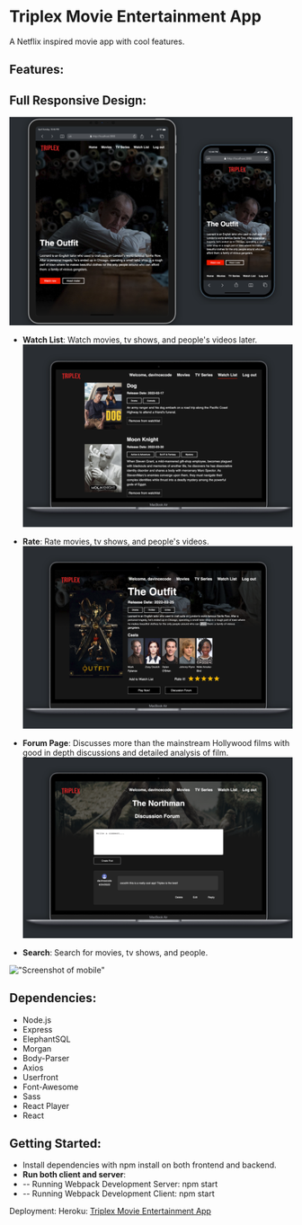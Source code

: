 # Triplex Movie Entertainment App

A Netflix inspired movie app with cool features.

## Features:

## Full Responsive Design:

!["Screenshot of responsive design"](https://github.com/davincecode/triplex-movie-streaming/blob/e5fd638a1d452a633d9c952febd44d8658126df2/planning/screenshots/mobile.png)

- **Watch List**: Watch movies, tv shows, and people's videos later.
  !["Screenshot of responsive design"](https://github.com/davincecode/triplex-movie-streaming/blob/e5fd638a1d452a633d9c952febd44d8658126df2/planning/screenshots/watchlist.png)

- **Rate**: Rate movies, tv shows, and people's videos.
  !["Screenshot of mobile"](https://github.com/davincecode/triplex-movie-streaming/blob/e5fd638a1d452a633d9c952febd44d8658126df2/planning/screenshots/detailsPage.png)

- **Forum Page**: Discusses more than the mainstream Hollywood films with good in depth discussions and detailed analysis of film.
  !["Screenshot of responsive design"](https://github.com/davincecode/triplex-movie-streaming/blob/acbde3fac4b92915e58d0922ebd293255de51cd9/planning/screenshots/forum.png)

- **Search**: Search for movies, tv shows, and people.

!["Screenshot of mobile"](https://github.com/davincecode/triplex-movie-streaming/blob/e5fd638a1d452a633d9c952febd44d8658126df2/planning/screenshots/search.png)

## Dependencies:

- Node.js
- Express
- ElephantSQL
- Morgan
- Body-Parser
- Axios
- Userfront
- Font-Awesome
- Sass
- React Player
- React

## Getting Started:

- Install dependencies with npm install on both frontend and backend.
- **Run both client and server**:
- -- Running Webpack Development Server: npm start
- -- Running Webpack Development Client: npm start

Deployment:
Heroku:
[Triplex Movie Entertainment App](https://tripex-lhl.herokuapp.com/)
